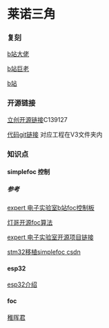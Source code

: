 # 莱诺三角

### 复刻

[b站大佬](https://www.bilibili.com/video/BV1xT41137xE/?spm_id_from=333.337.search-card.all.click&vd_source=4ae85c9aa63e99071b3c53715d6ff461)

[b站巨老](https://www.bilibili.com/video/BV1b3411x7za/?spm_id_from=333.337.search-card.all.click&vd_source=4ae85c9aa63e99071b3c53715d6ff461)

[b站](https://www.bilibili.com/video/BV19v411n7mN/?spm_id_from=333.788.video.desc.click&vd_source=4ae85c9aa63e99071b3c53715d6ff461)

### 开源链接

[立创开源链接](https://oshwhub.com/45coll/lai-luo-san-jiao-xing-3205-ban-ben-you-hua-bu-fen-dian-lu)C139127

[代码git链接](https://gitee.com/coll45/foc) 对应工程在V3文件夹内

### 知识点

#### simplefoc 控制

##### 参考

[expert 电子实验室b站foc控制板](https://www.bilibili.com/video/BV1Lc411t7Sq/?spm_id_from=333.337.search-card.all.click&vd_source=4ae85c9aa63e99071b3c53715d6ff461)

[灯哥开源foc算法](https://www.bilibili.com/video/BV1cj411M7Xu/?spm_id_from=333.337.search-card.all.click&vd_source=4ae85c9aa63e99071b3c53715d6ff461)

[expert 电子实验室开源项目链接](https://oshwhub.com/expert/xin-shuang-lu-simplefoc-wu-shua-dian-ji-qu-dong-qi-yi-shi-pei-deng-ge-foc-cheng-xu)

[stm32移植simplefoc csdn](https://blog.csdn.net/loop222/article/details/120497425)

#### esp32

[esp32介绍](https://wlink.blog.csdn.net/article/details/123952643?spm=1001.2014.3001.5502)

#### foc

[稚晖君](https://zhuanlan.zhihu.com/p/147659820)
